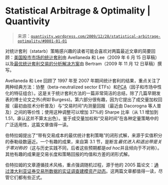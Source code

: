 <!--yml

类别：未分类

日期：2024-05-18 13:54:49

-->

# Statistical Arbitrage & Optimality | Quantivity

> 来源：[`quantivity.wordpress.com/2009/12/28/statistical-arbitrage-optimality/#0001-01-01`](https://quantivity.wordpress.com/2009/12/28/statistical-arbitrage-optimality/#0001-01-01)

对统计套利（statarb）策略感兴趣的读者可能会喜欢对两篇最近文章的简要回顾：[美国股市市场的统计套利](http://www.math.nyu.edu/faculty/avellane/AvellanedaLeeStatArb071108.pdf)由 Avellaneda 和 Lee（2009 年 6 月 15 日草稿）以及[最优统计套利交易的分析解决方案](http://papers.ssrn.com/sol3/papers.cfm?abstract_id=1505073)由 Bertram（2009 年 11 月 12 日草稿）撰写。

Avellaneda 和 Lee 回顾了 1997 年至 2007 年期间统计套利的结果，重点关注了两种经典方法：协整（beta-neutralized sector ETFs）和[PCA](http://en.wikipedia.org/wiki/Principal_component_analysis)（因子和市场中性化的特征组合）。这是关于统计套利方法的一篇非常简洁的总结，除了几篇早期发表的博士论文之外(*例如* Burgess)。第六部分很有趣，因为它提出了成交量加权回报（最初由技术分析普及）与“交易时间”内测量回报（最近由 Dacorogna 等人普及）之间的等价性；使用这种调整可以增加 37%的 Sharpe 比率（从 1.1 增加到 1.51，承认这并不算太出色）。鉴于成交量加权和“交易时间”在各种定量策略中的广泛适用性，这篇文章值得一读。

伯特拉姆提出了“带有交易成本的最优统计套利策略”的闭形式解，来源于实值积分的泰勒级数逼近。一个有趣的成果，来自第 3.1 节，是断言*最优进入和退出带是关于零对称的*（这与历史实践不同，后者这些预期都是*ad hoc*并且倾向于不对称）。其他有趣的成果是交易长度和策略回报的均值和方差的闭形式解。

伯特拉姆的文章遵循技术风格，重点强调随机过程，源于他的 2005 篇论文：[通过澳大利亚证券交易所数据的实证调查建模资产动态](http://ses.library.usyd.edu.au/handle/2123/1593)。这两篇文章都值得一读，尽管它们都有些正式。
